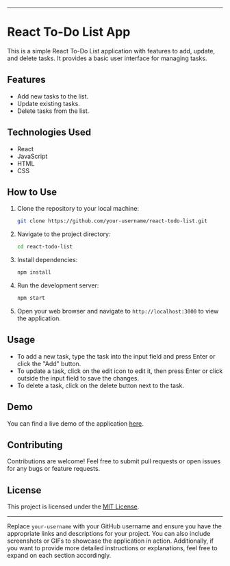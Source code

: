 
---

# React To-Do List App

This is a simple React To-Do List application with features to add, update, and delete tasks. It provides a basic user interface for managing tasks.

## Features

- Add new tasks to the list.
- Update existing tasks.
- Delete tasks from the list.

## Technologies Used

- React
- JavaScript
- HTML
- CSS

## How to Use

1. Clone the repository to your local machine:

   ```bash
   git clone https://github.com/your-username/react-todo-list.git
   ```

2. Navigate to the project directory:

   ```bash
   cd react-todo-list
   ```

3. Install dependencies:

   ```bash
   npm install
   ```

4. Run the development server:

   ```bash
   npm start
   ```

5. Open your web browser and navigate to `http://localhost:3000` to view the application.

## Usage

- To add a new task, type the task into the input field and press Enter or click the "Add" button.
- To update a task, click on the edit icon to edit it, then press Enter or click outside the input field to save the changes.
- To delete a task, click on the delete button next to the task.

## Demo

You can find a live demo of the application [here](https://to-do-list-woad-three.vercel.app/).

## Contributing

Contributions are welcome! Feel free to submit pull requests or open issues for any bugs or feature requests.

## License

This project is licensed under the [MIT License](LICENSE).

---

Replace `your-username` with your GitHub username and ensure you have the appropriate links and descriptions for your project. You can also include screenshots or GIFs to showcase the application in action. Additionally, if you want to provide more detailed instructions or explanations, feel free to expand on each section accordingly.
